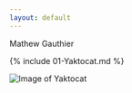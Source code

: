 ```yaml
---
layout: default
---
```

Mathew Gauthier

{% include 01-Yaktocat.md %}

![Image of Yaktocat](https://octodex.github.com/images/yaktocat.png)



